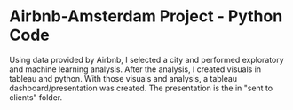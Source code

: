 # Airbnb-Amsterdam Project - Python Code

Using data provided by Airbnb, I selected a city and performed exploratory and machine learning analysis. After the analysis, I created visuals in tableau and python. With those visuals and analysis, a tableau dashboard/presentation was created. The presentation is the in "sent to clients" folder. 
